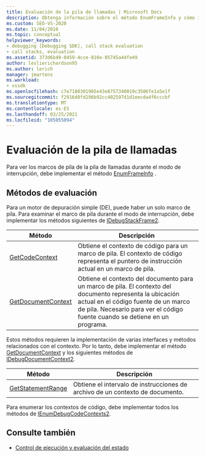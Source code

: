 ```yaml
---
title: Evaluación de la pila de llamadas | Microsoft Docs
description: Obtenga información sobre el método EnumFrameInfo y cómo implementarlo para ver los marcos de pila de la pila de llamadas durante el modo de interrupción.
ms.custom: SEO-VS-2020
ms.date: 11/04/2016
ms.topic: conceptual
helpviewer_keywords:
- debugging [Debugging SDK], call stack evaluation
- call stacks, evaluation
ms.assetid: 373d6b49-0459-4cce-816e-05745a44fe49
author: leslierichardson95
ms.author: lerich
manager: jmartens
ms.workload:
- vssdk
ms.openlocfilehash: c7e7180301965e43e6757340019c3506fe1a5e1f
ms.sourcegitcommit: f2916d8fd296b92cc402597d1d1eecda4f6cccbf
ms.translationtype: MT
ms.contentlocale: es-ES
ms.lasthandoff: 03/25/2021
ms.locfileid: "105055094"
---
```

# <a name="call-stack-evaluation"></a>Evaluación de la pila de llamadas
Para ver los marcos de pila de la pila de llamadas durante el modo de interrupción, debe implementar el método [EnumFrameInfo](../../extensibility/debugger/reference/idebugthread2-enumframeinfo.md) .

## <a name="methods-for-evaluation"></a>Métodos de evaluación
 Para un motor de depuración simple (DE), puede haber un solo marco de pila. Para examinar el marco de pila durante el modo de interrupción, debe implementar los métodos siguientes de [IDebugStackFrame2](../../extensibility/debugger/reference/idebugstackframe2.md).

|Método|Descripción|
|------------|-----------------|
|[GetCodeContext](../../extensibility/debugger/reference/idebugstackframe2-getcodecontext.md)|Obtiene el contexto de código para un marco de pila. El contexto de código representa el puntero de instrucción actual en un marco de pila.|
|[GetDocumentContext](../../extensibility/debugger/reference/idebugstackframe2-getdocumentcontext.md)|Obtiene el contexto del documento para un marco de pila. El contexto del documento representa la ubicación actual en el código fuente de un marco de pila. Necesario para ver el código fuente cuando se detiene en un programa.|

 Estos métodos requieren la implementación de varias interfaces y métodos relacionados con el contexto. Por lo tanto, debe implementar el método [GetDocumentContext](../../extensibility/debugger/reference/idebugcodecontext2-getdocumentcontext.md) y los siguientes métodos de [IDebugDocumentContext2](../../extensibility/debugger/reference/idebugdocumentcontext2.md).

|Método|Descripción|
|------------|-----------------|
|[GetStatementRange](../../extensibility/debugger/reference/idebugdocumentcontext2-getstatementrange.md)|Obtiene el intervalo de instrucciones de archivo de un contexto de documento.|

 Para enumerar los contextos de código, debe implementar todos los métodos de [IEnumDebugCodeContexts2](../../extensibility/debugger/reference/ienumdebugcodecontexts2.md).

## <a name="see-also"></a>Consulte también
- [Control de ejecución y evaluación del estado](../../extensibility/debugger/execution-control-and-state-evaluation.md)
